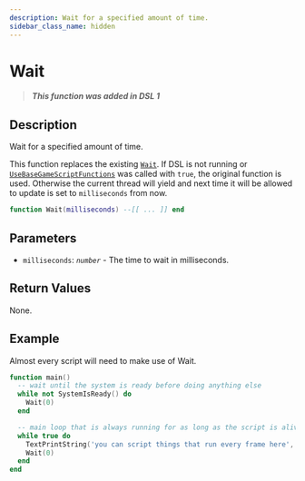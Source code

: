 ```yaml
---
description: Wait for a specified amount of time.
sidebar_class_name: hidden
---
```


# Wait

> **_This function was added in DSL 1_**

## Description

Wait for a specified amount of time.

This function replaces the existing [`Wait`](/docs/game-reference/global-functions/Wait). If DSL is not running or [`UseBaseGameScriptFunctions`](UseBaseGameScriptFunctions) was called with `true`, the original function is used. Otherwise the current thread will yield and next time it will be allowed to update is set to `milliseconds` from now.

```lua
function Wait(milliseconds) --[[ ... ]] end
```

## Parameters

- `milliseconds`: _`number`_ - The time to wait in milliseconds.

## Return Values

None.

## Example

Almost every script will need to make use of Wait.

```lua
function main()
  -- wait until the system is ready before doing anything else
  while not SystemIsReady() do
    Wait(0)
  end

  -- main loop that is always running for as long as the script is alive
  while true do
    TextPrintString('you can script things that run every frame here', 0, 2)
    Wait(0)
  end
end
```
